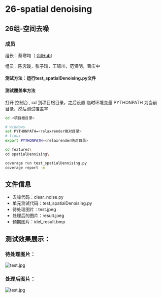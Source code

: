 # 26-spatial denoising

## 26组-空间去噪

### 成员
组长：蔡寒均（ [GitHub](https://github.com/nansanhao/relaxrender)）

组员：陈霁璇，张子琦，王啸川，范贤明，曹庆中

#### 测试方法：运行test_spatialDenoising.py文件

#### 测试覆盖率方法

打开 控制台 , cd 到项目根目录，之后设置 临时环境变量 PYTHONPATH 为当前目录，然后测试覆盖率
```bash
cd <项目根目录>

# windows
set PYTHONPATH=<relaxrender绝对目录>
# linux
export PYTHONPATH=<relaxrender绝对目录>

cd features\
cd spatialDenoising\

coverage run test_spatialDenoising.py
coverage report -m
```

## 文件信息
- 去噪代码：clear_noise.py     
- 单元测试代码：test_spatialDenoising.py    
- 待处理图片：test.jpeg 
- 处理后的图片：result.jpeg    
- 预期图片：idel_result.bmp

## 测试效果展示：
### 待处理图片：
![test.jpg](https://github.com/nansanhao/relaxrender/blob/bgroup/features/spatialDenoising/test.jpeg)

### 处理后图片：
![test.jpg](https://github.com/nansanhao/relaxrender/blob/bgroup/features/spatialDenoising/result.jpeg)
